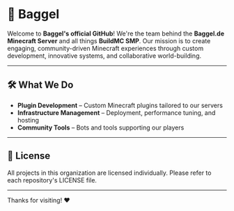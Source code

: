 # 🧱 Baggel

Welcome to **Baggel's official GitHub**! We're the team behind the **Baggel.de Minecraft Server** and all things **BuildMC SMP**. Our mission is to create engaging, community-driven Minecraft experiences through custom development, innovative systems, and collaborative world-building.

---

## 🛠️ What We Do
- **Plugin Development** – Custom Minecraft plugins tailored to our servers
- **Infrastructure Management** – Deployment, performance tuning, and hosting
- **Community Tools** – Bots and tools supporting our players

---

## 📜 License
All projects in this organization are licensed individually. Please refer to each repository's LICENSE file.

---

Thanks for visiting! ❤️
